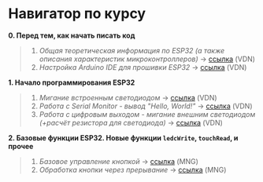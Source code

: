# Навигатор по курсу

**0. Перед тем, как начать писать код**

<blockquote>

  1. *Общая теоретическая информация по ESP32 (а также описания характеристик микроконтроллеров)* -> [ссылка](https://github.com/Nikolaevviktord/esp32-workshop/blob/master/task-0-1/README.md) (VDN)
  2. *Настройка Arduino IDE для прошивки ESP32* -> [ссылка](https://github.com/Nikolaevviktord/esp32-workshop/blob/master/task-0-2/README.md) (VDN)

</blockquote>

**1. Начало программирования ESP32**

<blockquote>

  1. *Мигание встроенным светодиодом* -> [ссылка](https://github.com/Nikolaevviktord/esp32-workshop/blob/master/task-1-1/README.md) (VDN)
  2. *Работа с Serial Monitor - вывод "Hello, World!"* -> [ссылка](https://github.com/Nikolaevviktord/esp32-workshop/blob/master/task-1-2/README.md) (VDN)
  3. *Работа с цифровым выходом - мигание внешним светодиодом (+расчёт резистора для светодиода)* -> [ссылка](https://github.com/Nikolaevviktord/esp32-workshop/blob/master/task-1-3/README.md) (VDN)
  
</blockquote>

**2. Базовые функции ESP32. Новые функции `ledcWrite`, `touchRead`, и прочее**

<blockquote>

  1. *Базовое управление кнопкой* -> [ссылка](https://github.com/Nikolaevviktord/esp32-workshop/blob/master/task-2-1/README.md) (MNG)
  2. *Обработка кнопки через прерывание* -> [ссылка](https://github.com/Nikolaevviktord/esp32-workshop/tree/master/task-2-2) (MNG)
  
</blockquote>
